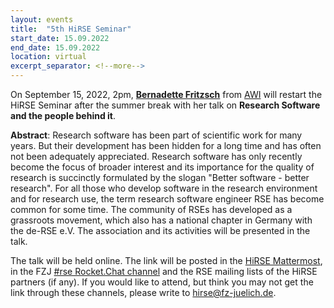 ```yaml
---
layout: events
title:  "5th HiRSE Seminar"
start_date: 15.09.2022
end_date: 15.09.2022
location: virtual
excerpt_separator: <!--more-->
---
```


On September 15, 2022, 2pm, [**Bernadette Fritzsch**](https://www.awi.de/ueber-uns/organisation/mitarbeiter/detailseite/bernadette-fritzsch.html) from [AWI](https://www.awi.de/) will restart the HiRSE Seminar after the summer break with her talk on **Research Software and the people behind it**. 
<!--more-->

**Abstract**: Research software has been part of scientific work for many years. But their development has been hidden for a long time and has often not been adequately appreciated. Research software has only recently become the focus of broader interest and its importance for the quality of research is succinctly formulated by the slogan "Better software - better research". For all those who develop software in the research environment and for research use, the term research software engineer RSE has become common for some time. The community of RSEs has developed as a grassroots movement, which also has a national chapter in Germany with the de-RSE e.V. The association and its activities will be presented in the talk.

The talk will be held online. The link will be posted in the [HiRSE Mattermost](https://mattermost.hzdr.de/hirse), in the FZJ [#rse Rocket.Chat channel](https://chat.fz-juelich.de/channel/rse) and the RSE mailing lists of the HiRSE partners (if any). If you would like to attend, but think you may not get the link through these channels, please write to [hirse@fz-juelich.de](mailto:hirse@fz-juelich.de).

